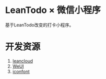 # LeanTodo × 微信小程序

基于LeanTodo改变的打卡小程序。

# 开发资源
1. [leancloud](https://leancloud.cn/)
2. [WeUI](https://github.com/weui/weui-wxss)
3. [iconfont](http://www.iconfont.cn/)
